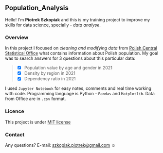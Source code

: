 ## Population_Analysis

Hello! I'm **Piotrek Szkopiak** and this is my training project to improve my skills for data science, specially - _data analyse_.

### Overview

In this project I focused on _cleaning and modifying data_ from [Polish Central Statistical Office](https://stat.gov.pl) what contains information about Polish population. My goal was to search answers for 3 questions about this particular data:

> - [x] Population value by age and gender in 2021
> - [x] Density by region in 2021
> - [x] Dependency ratio in 2021
   
I used `Jupyter Notebook` for easy notes, comments and real time working with code. Programming language is Python - `Pandas` and `Matplotlib`. Data from Office are in `.csv` format.

### Licence

This project is under [MIT license](./LICENSE)

### Contact

Any questions? E-mail: [szkopiak.piotrek@gmail.com](szkopiak.piotrek@gmail.com) :relaxed:
